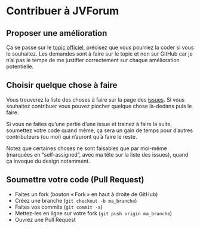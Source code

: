 # Contribuer à JVForum

## Proposer une amélioration

Ça se passe sur le [topic officiel](http://jvforum.fr/1000021/39674315-appli-jvforum-topic-officiel), précisez que vous pourriez la coder si vous le souhaitez. Les demandes sont à faire sur le topic et non sur GitHub car je n’ai pas le temps de me justifier correctement sur chaque amélioration potentielle.

## Choisir quelque chose à faire

Vous trouverez la liste des choses à faire sur la page des [issues](https://github.com/dieulot/jvforum/issues). Si vous souhaitez contribuer vous pouvez piocher quelque chose là-dedans puis le faire.

Si vous ne faites qu’une partie d’une issue et trainez à faire la suite, soumettez votre code quand même, ça sera un gain de temps pour d’autres contributeurs (ou moi) qui n’auront qu’à faire le reste.

Notez que certaines choses ne sont faisables que par moi-même (marquées en “self-assigned”, avec ma tête sur la liste des issues), quand ça invoque du design notamment.

## Soumettre votre code (Pull Request)

- Faites un fork (bouton « Fork » en haut à droite de GitHub)
- Créez une branche (`git checkout -b ma_branche`)
- Faites vos commits (`git commit -a`)
- Mettez-les en ligne sur votre fork (`git push origin ma_branche`)
- Ouvrez une Pull Request
